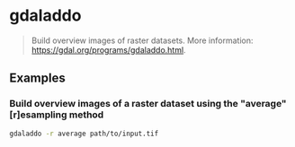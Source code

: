 # gdaladdo

> Build overview images of raster datasets. More information: <https://gdal.org/programs/gdaladdo.html>.

## Examples

### Build overview images of a raster dataset using the "average" [r]esampling method

```bash
gdaladdo -r average path/to/input.tif
```
